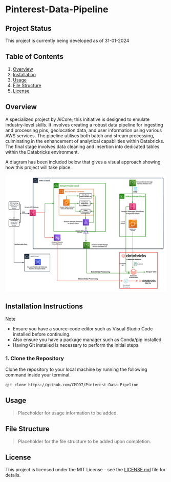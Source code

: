 # Pinterest-Data-Pipeline

## Project Status

This project is currently being developed as of 31-01-2024

## Table of Contents

1. [Overview](#overview)
2. [Installation](#installation-instructions)
3. [Usage](#usage)
4. [File Structure](#file-structure)
5. [License](#license)

## Overview

A specialized project by AiCore; this initiative is designed to emulate industry-level skills. It involves creating a robust data pipeline for ingesting and processing pins, geolocation data, and user information using various AWS services. The pipeline utilises both batch and stream processing, culminating in the enhancement of analytical capabilities within Databricks. The final stage involves data cleaning and insertion into dedicated tables within the Databricks environment.

A diagram has been included below that gives a visual approach showing how this project will take place.

![](images/CloudPinterestPipeline.png)

## Installation Instructions

> [!NOTE]
> - Ensure you have a source-code editor such as Visual Studio Code installed before continuing.
> - Also ensure you have a package manager such as Conda/pip installed.
> - Having Git installed is necessary to perform the initial steps.

### 1. Clone the Repository

Clone the repository to your local machine by running the following command inside your terminal.

```
git clone https://github.com/CMD97/Pinterest-Data-Pipeline
```
## Usage 

> Placeholder for usage information to be added.

## File Structure

> Placeholder for the file structure to be added upon completion.

## License

This project is licensed under the MIT License - see the [LICENSE.md](LICENSE.md) file for details.
